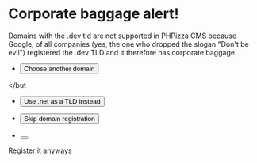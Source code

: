 # Corporate baggage alert!

Domains with the .dev tld are not supported in PHPizza CMS because Google, of all companies (yes, the one who dropped the slogan "Don't be evil") registered the .dev TLD and it therefore has corporate baggage.

* <button id="choose-other-domain-button" type="button">
  Choose another domain
</but
* <button id="use-net-tld-button" type="button">
  Use .net as a TLD instead
</button>

* <button id="skip-domain-registration" type="button" class="btn-potentially-dangerous">
  Skip domain registration
</button>

* <button id="skip-domain-registration" type="button" class="btn-potentially-dangerous btn-never-do-his">
Register it anyways
</button>